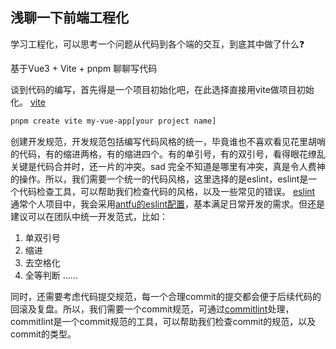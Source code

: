 ## 浅聊一下前端工程化

学习工程化，可以思考一个问题从代码到各个端的交互，到底其中做了什么❓

基于Vue3 + Vite + pnpm 聊聊写代码

谈到代码的编写，首先得是一个项目初始化吧，在此选择直接用vite做项目初始化。 [vite](https://cn.vitejs.dev/guide/)

```bash
pnpm create vite my-vue-app[your project name]
``` 

创建开发规范，开发规范包括编写代码风格的统一，毕竟谁也不喜欢看见花里胡哨的代码，有的缩进两格，有的缩进四个。有的单引号，有的双引号，看得眼花缭乱关键是代码合并时，还一片的冲突。sad 完全不知道是哪里有冲突，真是令人费神的操作。所以，我们需要一个统一的代码风格，这里选择的是eslint，eslint是一个代码检查工具，可以帮助我们检查代码的风格，以及一些常见的错误。 [eslint](https://eslint.org/)
通常个人项目中，我会采用[antfu的eslint配置](https://github.com/antfu/eslint-config)，基本满足日常开发的需求。但还是建议可以在团队中统一开发范式，比如：
1. 单双引号
2. 缩进
3. 去空格化
4. 全等判断
......

同时，还需要考虑代码提交规范，每一个合理commit的提交都会便于后续代码的回滚及复盘。所以，我们需要一个commit规范，可通过[commitlint](https://commitlint.js.org/#/)处理，commitlint是一个commit规范的工具，可以帮助我们检查commit的规范，以及commit的类型。 
